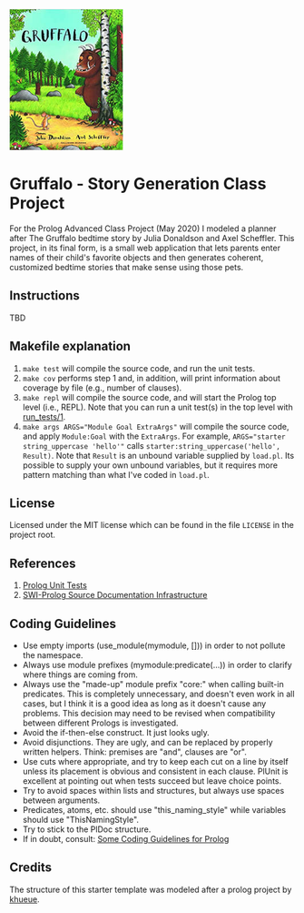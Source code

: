 ![series_banner](resources/gruffalo_200x248.jpg)
# Gruffalo - Story Generation Class Project
For the Prolog Advanced Class Project (May 2020) I modeled a planner after The Gruffalo bedtime story by Julia Donaldson and Axel Scheffler.  This project, in its final form, is a small web application that lets parents enter names of their child's favorite objects and then generates coherent, customized bedtime stories that make sense using those pets.
## Instructions

TBD
## Makefile explanation
1. `make test` will compile the source code, and run the unit tests.
2. `make cov` performs step 1 and, in addition, will print information about coverage by file (e.g., number of clauses).
3. `make repl` will compile the source code, and will start the Prolog top level (i.e., REPL).  Note that you can run a unit test(s) in the top level with [run_tests/1](https://www.swi-prolog.org/search?for=run_tests).
4. `make args ARGS="Module Goal ExtraArgs"` will compile the source code, and apply `Module:Goal` with the `ExtraArgs`. For example, `ARGS="starter string_uppercase 'hello'"` calls `starter:string_uppercase('hello', Result)`.  Note that `Result` is an unbound variable supplied by `load.pl`. Its possible to supply your own unbound variables, but it requires more pattern matching than what I've coded in `load.pl`.

## License
Licensed under the MIT license which can be found in the file
`LICENSE` in the project root.

## References

1. [Prolog Unit Tests](https://www.swi-prolog.org/pldoc/doc_for?object=section(%27packages/plunit.html%27))
2. [SWI-Prolog Source Documentation Infrastructure](https://www.swi-prolog.org/pldoc/doc_for?object=section(%27packages/pldoc.html%27))

## Coding Guidelines

 * Use empty imports (use_module(mymodule, [])) in order to not
   pollute the namespace.
 * Always use module prefixes (mymodule:predicate(...)) in order to
   clarify where things are coming from.
 * Always use the "made-up" module prefix "core:" when calling
   built-in predicates. This is completely unnecessary, and doesn't even
   work in all cases, but I think it is a good idea as long as it doesn't
   cause any problems. This decision may need to be revised when
   compatibility between different Prologs is investigated.
 * Avoid the if-then-else construct. It just looks ugly.
 * Avoid disjunctions. They are ugly, and can be replaced by properly
   written helpers. Think: premises are "and", clauses are "or".
 * Use cuts where appropriate, and try to keep each cut on a line by
   itself unless its placement is obvious and consistent in each clause.
   PlUnit is excellent at pointing out when tests succeed but leave
   choice points.
 * Try to avoid spaces within lists and structures, but always use
   spaces between arguments.
 * Predicates, atoms, etc. should use "this_naming_style" while variables
   should use "ThisNamingStyle".
 * Try to stick to the PlDoc structure.
 * If in doubt, consult: [Some Coding Guidelines for Prolog](https://www.cmpe.boun.edu.tr/sites/default/files/prolog_coding_guidelines.pdf)
 
## Credits
 The structure of this starter template was modeled after a prolog project by [khueue](https://github.com/khueue/prolog-json).
